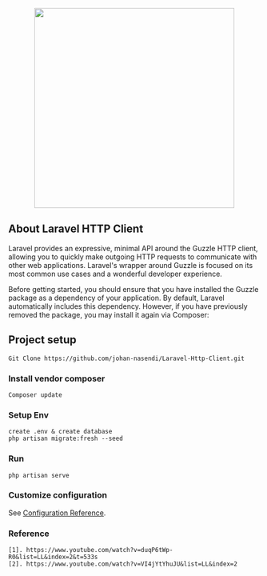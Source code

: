 <p align="center"><a href="https://laravel.com" target="_blank"><img src="https://raw.githubusercontent.com/laravel/art/master/logo-lockup/5%20SVG/2%20CMYK/1%20Full%20Color/laravel-logolockup-cmyk-red.svg" width="400"></a></p>

## About Laravel HTTP Client

Laravel provides an expressive, minimal API around the Guzzle HTTP client, allowing you to quickly make outgoing HTTP requests to communicate with other web applications. Laravel's wrapper around Guzzle is focused on its most common use cases and a wonderful developer experience.

Before getting started, you should ensure that you have installed the Guzzle package as a dependency of your application. By default, Laravel automatically includes this dependency. However, if you have previously removed the package, you may install it again via Composer:


## Project setup
```
Git Clone https://github.com/johan-nasendi/Laravel-Http-Client.git
```

### Install vendor composer
```
Composer update
```

### Setup Env
```
create .env & create database
php artisan migrate:fresh --seed
```

### Run
```
php artisan serve
```

### Customize configuration
See [Configuration Reference](https://laravel.com/docs/9.x/http-client#main-content).


### Reference
```
[1]. https://www.youtube.com/watch?v=duqP6tWp-R0&list=LL&index=2&t=533s
[2]. https://www.youtube.com/watch?v=VI4jYtYhuJU&list=LL&index=2
```
